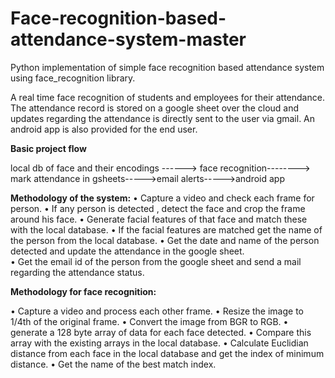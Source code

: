 # Face-recognition-based-attendance-system-master
Python implementation of simple face recognition based attendance system using face_recognition library.

A real time face recognition of students and employees for their attendance. The attendance record is stored on a google sheet over the cloud and updates regarding the attendance is directly sent to the user via gmail. An android app is also provided for the end user.

**Basic project flow**

local db of face and their encodings ------>  face recognition--------> mark attendance in gsheets----->email alerts----->android app

**Methodology of the system:**
•	Capture a video and check each frame for person.
•	If any person is detected , detect the face and crop the frame around his face.
•	Generate facial features of that face and match these with the local database.
•	If the facial features are matched get the name of the person from the local database.
•	Get the date and name of the person detected and update the attendance in the google sheet.  
•	Get the email id of the person from the google sheet and send a mail regarding the attendance status.


**Methodology for face recognition:**

•	Capture a video and process each other frame.
•	Resize the image to 1/4th of the original frame.
•	Convert the image from BGR to RGB.
•	generate a 128 byte array of data for each face detected.
•	Compare this array with the existing arrays in the local database.
•	Calculate Euclidian distance from each face in the local database and get the index of minimum distance.
•	Get the name of the best match index.
